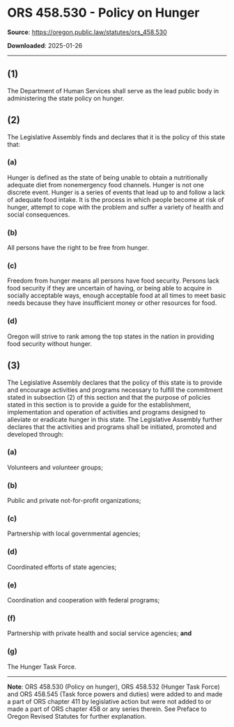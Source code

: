 # ORS 458.530 - Policy on Hunger

**Source**: https://oregon.public.law/statutes/ors_458.530

**Downloaded**: 2025-01-26

---

## (1)

The Department of Human Services shall serve as the lead public body in administering the state policy on hunger.

## (2)

The Legislative Assembly finds and declares that it is the policy of this state that:

### (a)

Hunger is defined as the state of being unable to obtain a nutritionally adequate diet from nonemergency food channels. Hunger is not one discrete event. Hunger is a series of events that lead up to and follow a lack of adequate food intake. It is the process in which people become at risk of hunger, attempt to cope with the problem and suffer a variety of health and social consequences.

### (b)

All persons have the right to be free from hunger.

### (c)

Freedom from hunger means all persons have food security. Persons lack food security if they are uncertain of having, or being able to acquire in socially acceptable ways, enough acceptable food at all times to meet basic needs because they have insufficient money or other resources for food.

### (d)

Oregon will strive to rank among the top states in the nation in providing food security without hunger.

## (3)

The Legislative Assembly declares that the policy of this state is to provide and encourage activities and programs necessary to fulfill the commitment stated in subsection (2) of this section and that the purpose of policies stated in this section is to provide a guide for the establishment, implementation and operation of activities and programs designed to alleviate or eradicate hunger in this state. The Legislative Assembly further declares that the activities and programs shall be initiated, promoted and developed through:

### (a)

Volunteers and volunteer groups;

### (b)

Public and private not-for-profit organizations;

### (c)

Partnership with local governmental agencies;

### (d)

Coordinated efforts of state agencies;

### (e)

Coordination and cooperation with federal programs;

### (f)

Partnership with private health and social service agencies; **and**

### (g)

The Hunger Task Force.

---

**Note**: ORS 458.530 (Policy on hunger), ORS 458.532 (Hunger Task Force) and ORS 458.545 (Task force powers and duties) were added to and made a part of ORS chapter 411 by legislative action but were not added to or made a part of ORS chapter 458 or any series therein. See Preface to Oregon Revised Statutes for further explanation.
